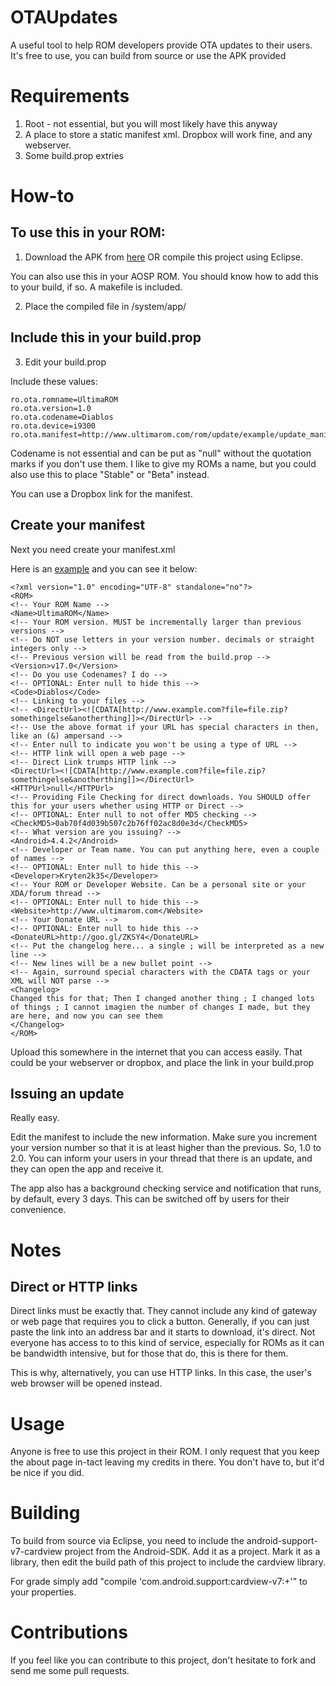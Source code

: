 # OTAUpdates


A useful tool to help ROM developers provide OTA updates to their users. It's free to use, you can build from source or use the APK provided

# Requirements


1. Root - not essential, but you will most likely have this anyway
2. A place to store a static manifest xml. Dropbox will work fine, and any webserver.
3. Some build.prop extries

# How-to

## To use this in your ROM:

1. Download the APK from [here](http://ultimarom.com/downloads/ota-updates/) OR compile this project using Eclipse. 

  You can also use this in your AOSP ROM. You should know how to add this to your build, if so. A makefile is included.
  
2. Place the compiled file in /system/app/

## Include this in your build.prop

3. Edit your build.prop

Include these values:

    ro.ota.romname=UltimaROM
    ro.ota.version=1.0
    ro.ota.codename=Diablos
    ro.ota.device=i9300
    ro.ota.manifest=http://www.ultimarom.com/rom/update/example/update_manifest.xml

Codename is not essential and can be put as "null" without the quotation marks if you don't use them. I like to give my ROMs a name, but you could also use this to place "Stable" or "Beta" instead.

  You can use a Dropbox link for the manifest.
  
## Create your manifest

Next you need create your manifest.xml

Here is an [example](http://www.ultimarom.com/rom/update/example/update_manifest.xml) and you can see it below:

    <?xml version="1.0" encoding="UTF-8" standalone="no"?>
    <ROM>
    <!-- Your ROM Name -->
    <Name>UltimaROM</Name>
    <!-- Your ROM version. MUST be incrementally larger than previous versions -->
    <!-- Do NOT use letters in your version number. decimals or straight integers only -->
    <!-- Previous version will be read from the build.prop -->
    <Version>v17.0</Version>
    <!-- Do you use Codenames? I do -->
    <!-- OPTIONAL: Enter null to hide this -->
    <Code>Diablos</Code>
    <!-- Linking to your files -->
    <!-- <DirectUrl><![CDATA[http://www.example.com?file=file.zip?somethingelse&anotherthing]]></DirectUrl> -->
    <!-- Use the above format if your URL has special characters in then, like an (&) ampersand -->
    <!-- Enter null to indicate you won't be using a type of URL -->
    <!-- HTTP link will open a web page -->
    <!-- Direct Link trumps HTTP link -->
    <DirectUrl><![CDATA[http://www.example.com?file=file.zip?somethingelse&anotherthing]]></DirectUrl>
    <HTTPUrl>null</HTTPUrl>
    <!-- Providing File Checking for direct downloads. You SHOULD offer this for your users whether using HTTP or Direct -->
    <!-- OPTIONAL: Enter null to not offer MD5 checking -->
    <CheckMD5>0ab70f4d039b507c2b76ff02ac8d0e3d</CheckMD5>
    <!-- What version are you issuing? -->
    <Android>4.4.2</Android>
    <!-- Developer or Team name. You can put anything here, even a couple of names -->
    <!-- OPTIONAL: Enter null to hide this -->
    <Developer>Kryten2k35</Developer>
    <!-- Your ROM or Developer Website. Can be a personal site or your XDA/forum thread -->
    <!-- OPTIONAL: Enter null to hide this -->
    <Website>http://www.ultimarom.com</Website>
    <!-- Your Donate URL -->
    <!-- OPTIONAL: Enter null to hide this -->
    <DonateURL>http://goo.gl/ZKSY4</DonateURL>
    <!-- Put the changelog here... a single ; will be interpreted as a new line -->
    <!-- New lines will be a new bullet point -->
    <!-- Again, surround special characters with the CDATA tags or your XML will NOT parse -->
    <Changelog>
    Changed this for that; Then I changed another thing ; I changed lots of things ; I cannot imagien the number of changes I made, but they are here, and now you can see them
    </Changelog>
    </ROM>

Upload this somewhere in the internet that you can access easily. That could be your webserver or dropbox, and place the link in your build.prop

## Issuing an update
Really easy. 

Edit the manifest to include the new information. Make sure you increment your version number so that it is at least higher than the previous. So, 1.0 to 2.0. You can inform your users in your thread that there is an update, and they can open the app and receive it. 

The app also has a background checking service and notification that runs, by default, every 3 days. This can be switched off by users for their convenience.

# Notes
## Direct or HTTP links
Direct links must be exactly that. They cannot include any kind of gateway or web page that requires you to click a button. Generally, if you can just paste the link into an address bar and it starts to download, it's direct. Not everyone has access to to this kind of service, especially for ROMs as it can be bandwidth intensive, but for those that do, this is there for them.

This is why, alternatively, you can use HTTP links. In this case, the user's web browser will be opened instead.

# Usage

Anyone is free to use this project in their ROM. I only request that you keep the about page in-tact leaving my credits in there. You don't have to, but it'd be nice if you did.

# Building

To build from source via Eclipse, you need to include the android-support-v7-cardview project from the Android-SDK. Add it as a project. Mark it as a library, then edit the build path of this project to include the cardview library.

For grade simply add "compile 'com.android.support:cardview-v7:+'" to your properties.

# Contributions

If you feel like you can contribute to this project, don't hesitate to fork and send me some pull requests.